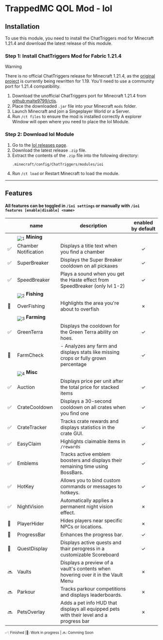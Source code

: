 # TrappedMC QOL Mod - IoI

## Installation

To use this module, you need to install the ChatTriggers mod for Minecraft 1.21.4 and download the latest release of this module.

### Step 1: Install ChatTriggers Mod for Fabric 1.21.4

> [!WARNING]
>
> There is no official ChatTriggers release for Minecraft 1.21.4, as the [original project](https://github.com/ChatTriggers/ctjs) is currently being rewritten for 1.19. You'll need to use a community port for 1.21.4 compatibility.

1. Download the unofficial ChatTriggers port for Minecraft 1.21.4 from [github:malte9799/ctjs](https://github.com/malte9799/ctjs/releases).
2. Place the downloaded `.jar` file into your Minecraft `mods` folder.
3. Launch Minecraft and join a Singeplayer World or a Server.
4. Run `/ct files` to ensure the mod is installed correctly
   A explorer Window will open where you need to place the IoI Module.

### Step 2: Download IoI Module

1. Go to the [IoI releases page](https://github.com/malte9799/ioi/releases).
2. Download the latest release `.zip` file.
3. Extract the contents of the `.zip` file into the following directory:
   ```
   .minecraft/config/ChatTriggers/modules/ioi
   ```
4. Run `/ct load` or Restart Minecraft to load the module.

---

## Features

#### All features can be toggled in `/ioi settings` or manually with `/ioi features [enable|disable] <name>`

[1]: https://minecraft.wiki/images/Invicon_Diamond_Pickaxe.png
[2]: https://minecraft.wiki/images/Invicon_Diamond_Hoe.png
[3]: https://minecraft.wiki/images/Invicon_Fishing_Rod.png
[4]: https://minecraft.wiki/images/Invicon_Compass.gif

|     | name                        | description                                                                             | enabled by default |
| --- | --------------------------- | --------------------------------------------------------------------------------------- | :----------------: |
|     | <sub>![1]</sub> **Mining**  |                                                                                         |                    |
| ✅  | Chamber Notification        | Displays a title text when you find a chamber                                           |         ✓          |
| ✅  | SuperBreaker                | Displays the Super Breaker cooldown on all pickaxes                                     |         ✓          |
| ✅  | SpeedBreaker                | Plays a sound when you get the Haste effect from SpeedBreaker (only lvl 1-2)            |         ✓          |
|     | <sub>![2]</sub> **Fishing** |                                                                                         |                    |
| 🚧  | OverFishing                 | Highlights the area you're about to overfish                                            |         ✗          |
|     | <sub>![3]</sub> **Farming** |                                                                                         |                    |
| ✅  | GreenTerra                  | Displays the cooldown for the Green Terra ability on hoes.                              |         ✓          |
| 🚧  | FarmCheck                   | - Analyzes any farm and displays stats like missing crops or fully grown percentage     |         ✓          |
|     | <sub>![4]</sub> **Misc**    |                                                                                         |                    |
| ✅  | Auction                     | Displays price per unit after the total price for stacked items                         |         ✓          |
| ✅  | CrateCooldown               | Displays a 30-second cooldown on all crates when you find one                           |         ✓          |
| ✅  | CrateTracker                | Tracks crate rewards and displays statistics in the crate GUI.                          |         ✓          |
| ✅  | EasyClaim                   | Highlights claimable items in `/rewards`                                                |         ✓          |
| ✅  | Emblems                     | Tracks active emblem boosters and displays their remaining time using BossBars.         |         ✓          |
| ✅  | HotKey                      | Allows you to bind custom commands or messages to hotkeys.                              |         ✓          |
| ✅  | NightVision                 | Automatically applies a permanent night vision effect.                                  |         ✗          |
| 🚧  | PlayerHider                 | Hides players near specific NPCs or locations.                                          |         ✗          |
| 🚧  | ProgressBar                 | Enhances the progress bar.                                                              |         ✓          |
| 🚧  | QuestDisplay                | Displays active quests and thair perogress in a customizable Scoreboard                 |         ✓          |
| 🔜  | Vaults                      | Displays a preview of a vault's contents when hovering over it in the Vault Menu        |         ✗          |
| 🔜  | Parkour                     | Tracks parkour competitions and displays leaderboards.                                  |         ✗          |
| 🔜  | PetsOverlay                 | Adds a pet info HUD that displays all equipped pets with their level and a progress bar |         ✗          |

<sub>✅: Finished |🚧: Work in progress | 🔜: Comming Soon</sub>
